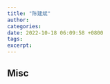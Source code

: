 ```yaml
---
title: "陈建斌"
author: 
categories: 
date: 2022-10-18 06:09:58 +0800
tags: 
excerpt: 
---
```
















## Misc



